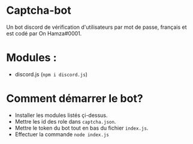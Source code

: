 # Captcha-bot
Un bot discord de vérification d'utilisateurs par mot de passe, français et est codé par On Hamza#0001.

# Modules :
- discord.js (`npm i discord.js`)

# Comment démarrer le bot?
- Installer les modules listés çi-dessus.
- Mettre les id des role dans `captcha.json`.
- Mettre le token du bot tout en bas du fichier `index.js`.
- Effectuer la commande `node index.js`
